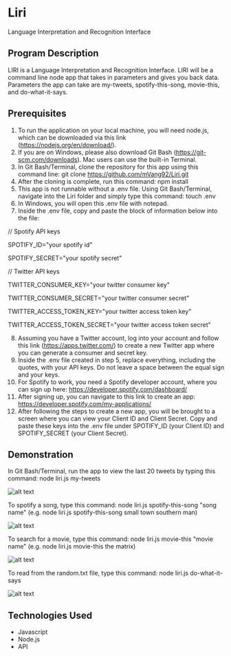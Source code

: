 # Liri
Language Interpretation and Recognition Interface

## Program Description
LIRI is a Language Interpretation and Recognition Interface. LIRI will be a command line node app that takes in parameters and gives you back data. Parameters the app can take are my-tweets, spotify-this-song, movie-this, and do-what-it-says.

## Prerequisites
1. To run the application on your local machine, you will need node.js, which can be downloaded via this link (https://nodejs.org/en/download/).
2. If you are on Windows, please also download Git Bash (https://git-scm.com/downloads). Mac users can use the built-in Terminal.
3. In Git Bash/Terminal, clone the repository for this app using this command line: git clone https://github.com/mVang92/Liri.git
4. After the cloning is complete, run this command: npm install
5. This app is not runnable without a .env file. Using Git Bash/Terminal, navigate into the Liri folder and simply type this command: touch .env
6. In Windows, you will open this .env file with notepad.
7. Inside the .env file, copy and paste the block of information below into the file:

// Spotify API keys

SPOTIFY_ID="your spotify id"

SPOTIFY_SECRET="your spotify secret"

// Twitter API keys

TWITTER_CONSUMER_KEY="your twitter consumer key"

TWITTER_CONSUMER_SECRET="your twitter consumer secret"

TWITTER_ACCESS_TOKEN_KEY="your twitter access token key"

TWITTER_ACCESS_TOKEN_SECRET="your twitter access token secret"

8. Assuming you have a Twitter account, log into your account and follow this link (https://apps.twitter.com/) to create a new Twitter app where you can generate a consumer and secret key.
9. Inside the .env file created in step 5, replace everything, including the quotes, with your API keys. Do not leave a space between the equal sign and your keys.
10. For Spotify to work, you need a Spotify developer account, where you can sign up here: https://developer.spotify.com/dashboard/
11. After signing up, you can navigate to this link to create an app: https://developer.spotify.com/my-applications/
12. After following the steps to create a new app, you will be brought to a screen where you can view your Client ID and Client Secret. Copy and paste these keys into the .env file under SPOTIFY_ID (your Client ID) and SPOTIFY_SECRET (your Client Secret).

## Demonstration

In Git Bash/Terminal, run the app to view the last 20 tweets by typing this command: node liri.js my-tweets

![alt text](demo/tweets.JPG)

To spotify a song, type this command: node liri.js spotify-this-song "song name" (e.g. node liri.js spotify-this-song small town southern man)

![alt text](demo/spotify.JPG)

To search for a movie, type this command: node liri.js movie-this "movie name" (e.g. node liri.js movie-this the matrix)

![alt text](demo/movie.JPG)

To read from the random.txt file, type this command: node liri.js do-what-it-says

![alt text](demo/doSay.JPG)

## Technologies Used

* Javascript
* Node.js
* API